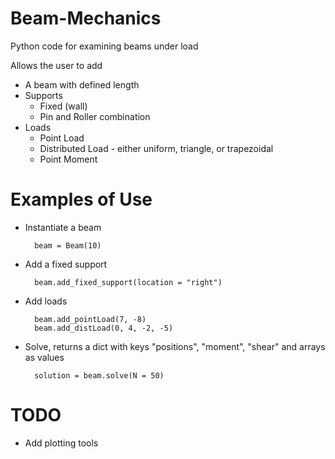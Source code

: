# Beam-Mechanics
Python code for examining beams under load

Allows the user to add
- A beam with defined length
- Supports
    - Fixed (wall)
    - Pin and Roller combination
- Loads
    - Point Load
    - Distributed Load - either uniform, triangle, or trapezoidal
    - Point Moment


# Examples of Use

- Instantiate a beam

        beam = Beam(10)

- Add a fixed support

        beam.add_fixed_support(location = "right")

- Add loads

        beam.add_pointLoad(7, -8)
        beam.add_distLoad(0, 4, -2, -5)

- Solve, returns a dict with keys "positions", "moment", "shear" and arrays as values

        solution = beam.solve(N = 50)


# TODO
- Add plotting tools


